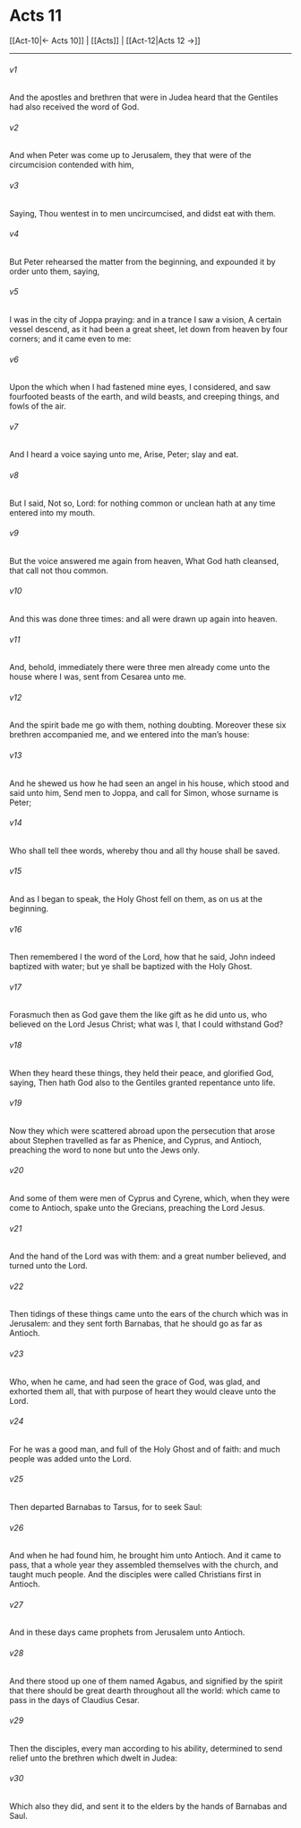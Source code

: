 # Acts 11

[[Act-10|← Acts 10]] | [[Acts]] | [[Act-12|Acts 12 →]]
***

###### v1
And the apostles and brethren that were in Judea heard that the Gentiles had also received the word of God.
###### v2
And when Peter was come up to Jerusalem, they that were of the circumcision contended with him,
###### v3
Saying, Thou wentest in to men uncircumcised, and didst eat with them.
###### v4
But Peter rehearsed the matter from the beginning, and expounded it by order unto them, saying,
###### v5
I was in the city of Joppa praying: and in a trance I saw a vision, A certain vessel descend, as it had been a great sheet, let down from heaven by four corners; and it came even to me:
###### v6
Upon the which when I had fastened mine eyes, I considered, and saw fourfooted beasts of the earth, and wild beasts, and creeping things, and fowls of the air.
###### v7
And I heard a voice saying unto me, Arise, Peter; slay and eat.
###### v8
But I said, Not so, Lord: for nothing common or unclean hath at any time entered into my mouth.
###### v9
But the voice answered me again from heaven, What God hath cleansed, that call not thou common.
###### v10
And this was done three times: and all were drawn up again into heaven.
###### v11
And, behold, immediately there were three men already come unto the house where I was, sent from Cesarea unto me.
###### v12
And the spirit bade me go with them, nothing doubting. Moreover these six brethren accompanied me, and we entered into the man’s house:
###### v13
And he shewed us how he had seen an angel in his house, which stood and said unto him, Send men to Joppa, and call for Simon, whose surname is Peter;
###### v14
Who shall tell thee words, whereby thou and all thy house shall be saved.
###### v15
And as I began to speak, the Holy Ghost fell on them, as on us at the beginning.
###### v16
Then remembered I the word of the Lord, how that he said, John indeed baptized with water; but ye shall be baptized with the Holy Ghost.
###### v17
Forasmuch then as God gave them the like gift as he did unto us, who believed on the Lord Jesus Christ; what was I, that I could withstand God?
###### v18
When they heard these things, they held their peace, and glorified God, saying, Then hath God also to the Gentiles granted repentance unto life.
###### v19
Now they which were scattered abroad upon the persecution that arose about Stephen travelled as far as Phenice, and Cyprus, and Antioch, preaching the word to none but unto the Jews only.
###### v20
And some of them were men of Cyprus and Cyrene, which, when they were come to Antioch, spake unto the Grecians, preaching the Lord Jesus.
###### v21
And the hand of the Lord was with them: and a great number believed, and turned unto the Lord.
###### v22
Then tidings of these things came unto the ears of the church which was in Jerusalem: and they sent forth Barnabas, that he should go as far as Antioch.
###### v23
Who, when he came, and had seen the grace of God, was glad, and exhorted them all, that with purpose of heart they would cleave unto the Lord.
###### v24
For he was a good man, and full of the Holy Ghost and of faith: and much people was added unto the Lord.
###### v25
Then departed Barnabas to Tarsus, for to seek Saul:
###### v26
And when he had found him, he brought him unto Antioch. And it came to pass, that a whole year they assembled themselves with the church, and taught much people. And the disciples were called Christians first in Antioch.
###### v27
And in these days came prophets from Jerusalem unto Antioch.
###### v28
And there stood up one of them named Agabus, and signified by the spirit that there should be great dearth throughout all the world: which came to pass in the days of Claudius Cesar.
###### v29
Then the disciples, every man according to his ability, determined to send relief unto the brethren which dwelt in Judea:
###### v30
Which also they did, and sent it to the elders by the hands of Barnabas and Saul. 
